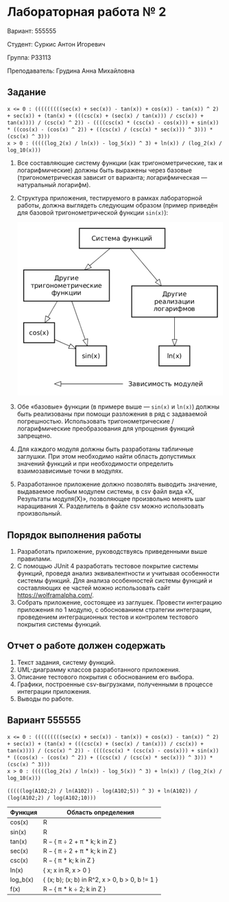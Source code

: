 # Лабораторная работа № 2
                              
Вариант: 555555

Студент: Суркис Антон Игоревич

Группа: P33113

Преподаватель: Грудина Анна Михайловна

## Задание
```
x <= 0 : (((((((((sec(x) + sec(x)) - tan(x)) + cos(x)) - tan(x)) ^ 2) + sec(x)) + (tan(x) + (((csc(x) + (sec(x) / tan(x))) / csc(x)) + tan(x)))) / (csc(x) ^ 2)) - ((((csc(x) * (csc(x) - cos(x))) + sin(x)) * ((cos(x) - (cos(x) ^ 2)) + ((csc(x) / (csc(x) * sec(x))) ^ 3))) * (csc(x) ^ 3)))
x > 0 : (((((log_2(x) / ln(x)) - log_5(x)) ^ 3) + ln(x)) / (log_2(x) / log_10(x)))
```
1. Все составляющие систему функции (как тригонометрические,
   так и логарифмические) должны быть выражены через базовые
   (тригонометрическая зависит от варианта; логарифмическая &mdash;
   натуральный логарифм).
1. Структура приложения, тестируемого в рамках лабораторной работы,
   должна выглядеть следующим образом (пример приведён для базовой
   тригонометрической функции `sin(x)`):
   
   ![](report/lab2.png)
1. Обе &laquo;базовые&raquo; функции (в примере выше &mdash;
   `sin(x)` и `ln(x)`) должны быть реализованы при помощи разложения в
   ряд с задаваемой погрешностью. Использовать тригонометрические /
   логарифмические преобразования для упрощения функций запрещено.
1. Для каждого модуля должны быть разработаны табличные заглушки.
   При этом необходимо найти область допустимых значений функций
   и при необходимости определить взаимозависимые точки в модулях.
1. Разработанное приложение должно позволять выводить значение,
   выдаваемое любым модулем системы, в csv файл вида
   &laquo;X, Результаты модуля(X)&raquo;, позволяющее произвольно
   менять шаг наращивания X.
   Разделитель в файле csv можно использовать произвольный.

## Порядок выполнения работы
1. Разработать приложение, руководствуясь приведенными выше правилами.
1. С помощью JUnit 4 разработать тестовое покрытие системы функций,
   проведя анализ эквивалентности и учитывая особенности
   системы функций.
   Для анализа особенностей системы функций и составляющих ее частей
   можно использовать сайт https://wolframalpha.com/.
1. Собрать приложение, состоящее из заглушек.
   Провести интеграцию приложения по 1 модулю,
   с обоснованием стратегии интеграции,
   проведением интеграционных тестов
   и контролем тестового покрытия системы функций.

## Отчет о работе должен содержать
1. Текст задания, систему функций.
1. UML-диаграмму классов разработанного приложения.
1. Описание тестового покрытия с обоснованием его выбора.
1. Графики, построенные csv-выгрузками,
   полученными в процессе интеграции приложения.
1. Выводы по работе.

## Вариант 555555
```
x <= 0 : (((((((((sec(x) + sec(x)) - tan(x)) + cos(x)) - tan(x)) ^ 2) + sec(x)) + (tan(x) + (((csc(x) + (sec(x) / tan(x))) / csc(x)) + tan(x)))) / (csc(x) ^ 2)) - ((((csc(x) * (csc(x) - cos(x))) + sin(x)) * ((cos(x) - (cos(x) ^ 2)) + ((csc(x) / (csc(x) * sec(x))) ^ 3))) * (csc(x) ^ 3)))
x > 0 : (((((log_2(x) / ln(x)) - log_5(x)) ^ 3) + ln(x)) / (log_2(x) / log_10(x)))
```
```
(((((log(A102;2) / ln(A102)) - log(A102;5)) ^ 3) + ln(A102)) / (log(A102;2) / log(A102;10)))
```                                              
| Функция | Область определения |
| --- | --- |
| cos(x) | R |
| sin(x) | R |
| tan(x) | R &minus; { &pi; &div; 2 + &pi; * k; k in Z } |
| sec(x) | R &minus; { &pi; &div; 2 + &pi; * k; k in Z } |
| csc(x) | R &minus; { &pi; * k; k in Z } |
| ln(x) | { x; x in R, x > 0 } |
| log_b(x) | { (x; b); (x; b) in R^2, x > 0, b > 0, b != 1 } |
| f(x) | R &minus; { &pi; * k &div; 2; k in Z } |
